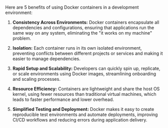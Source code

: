 Here are 5 benefits of using Docker containers in a development environment:

1. **Consistency Across Environments:** Docker containers encapsulate all dependencies and configurations, ensuring that applications run the same way on any system, eliminating the "it works on my machine" problem.

2. **Isolation:** Each container runs in its own isolated environment, preventing conflicts between different projects or services and making it easier to manage dependencies.

3. **Rapid Setup and Scalability:** Developers can quickly spin up, replicate, or scale environments using Docker images, streamlining onboarding and scaling processes.

4. **Resource Efficiency:** Containers are lightweight and share the host OS kernel, using fewer resources than traditional virtual machines, which leads to faster performance and lower overhead.

5. **Simplified Testing and Deployment:** Docker makes it easy to create reproducible test environments and automate deployments, improving CI/CD workflows and reducing errors during application delivery.
